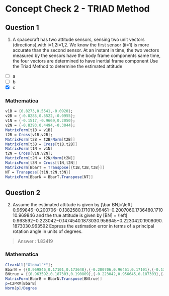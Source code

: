 # Concept Check 2 - TRIAD Method
## Question 1
1. A spacecraft has two attitude sensors, sensing two unit vectors (directions),with i=1,2i=1,2. We know the first sensor (ii=1) is more accurate than the second sensor. At an instant in time, the two vectors measured by the sensors have the body frame components same time, the four vectors are determined to have inertial frame component Use the Triad Method to determine the estimated attitude
- [ ] a
- [ ] b
- [x] c
### Mathematica
```Mathematica
v1B = {0.8273,0.5541,-0.0920};
v2B = {-0.8285,0.5522,-0.0955};
v1N = {-0.1517,-0.9669,0.2050};
v2N = {-0.8393,0.4494,-0.3044};
MatrixForm[t1B = v1B]
t2B = Cross[v1B,v2B];
MatrixForm[t2B = t2B/Norm[t2B]]
MatrixForm[t3B = Cross[t1B,t2B]]
MatrixForm[t1N = v1N]
t2N = Cross[v1N,v2N];
MatrixForm[t2N = t2N/Norm[t2N]]
MatrixForm[t3N = Cross[t1N,t2N]]
MatrixForm[BbarT = Transpose[{t1B,t2B,t3B}]]
NT = Transpose[{t1N,t2N,t3N}]
MatrixForm[BbarN = BbarT.Transpose[NT]]
```
## Question 2
2. Assume the estimated attitude is given by [\bar BN]=\left[
0.969846−0.200706−0.1382580.171010.96461−0.2007060.1736480.171010.969846
  and the true attitude is given by [BN] = \left[
0.963592−0.223042−0.1474540.1873030.956645−0.2230420.1908090.1873030.963592
Express the estimation error in terms of a principal rotation angle in units of degrees.
>Answer : 1.83419

### Mathematica
```Mathematica
ClearAll["Global`*"];
BbarN = {{0.969846,0.17101,0.173648},{-0.200706,0.96461,0.17101},{-0.138258,-0.200706,0.969846}};
BNtrue = {{0.963592,0.187303,0.190809},{-0.223042,0.956645,0.187303},{-0.147454,-0.223042,0.963592}};
MatrixForm[BbarB = BbarN.Transpose[BNtrue]]
p=C2PRV[BbarB]
Norm[p]/Degree
```
